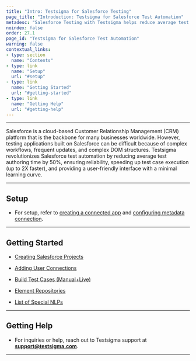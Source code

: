```yaml
---
title: "Intro: Testsigma for Salesforce Testing"
page_title: "Introduction: Testsigma for Salesforce Test Automation"
metadesc: "Salesforce Testing with Testsigma helps reduce average test authoring time by 50%, and test case execution will be 2X faster with a user-friendly interface"
noindex: false
order: 27.1
page_id: "Testsigma for Salesforce Test Automation"
warning: false
contextual_links:
- type: section
  name: "Contents"
- type: link
  name: "Setup"
  url: "#setup"
- type: link
  name: "Getting Started"
  url: "#getting-started"
- type: link
  name: "Getting Help"
  url: "#getting-help"
---
```


---

Salesforce is a cloud-based Customer Relationship Management (CRM) platform that is the backbone for many businesses worldwide. However, testing applications built on Salesforce can be difficult because of complex workflows, frequent updates, and complex DOM structures. Testsigma revolutionizes Salesforce test automation by reducing average test authoring time by 50%, ensuring reliability, speeding up test case execution (up to 2X faster), and providing a user-friendly interface with a minimal learning curve. 

---

## **Setup**

- For setup, refer to [creating a connected app](https://testsigma.com/docs/salesforce-testing/connected-app/) and [configuring metadata connection](https://testsigma.com/docs/salesforce-testing/metadata-connections/).

---

## **Getting Started**

- [Creating Salesforce Projects](https://testsigma.com/docs/salesforce-testing/create-sf-project/)

- [Adding User Connections](https://testsigma.com/docs/salesforce-testing/user-connections/)

- [Build Test Cases (Manual+Live)](https://testsigma.com/docs/salesforce-testing/sf-test-cases/)

- [Element Repositories](https://testsigma.com/docs/salesforce-testing/element-repos/)

- [List of Special NLPs](https://testsigma.com/docs/salesforce-testing/special-nlps/)

---


## **Getting Help**

- For inquiries or help, reach out to Testsigma support at **support@testsigma.com**.

---